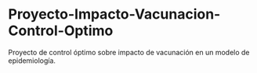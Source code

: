 # Proyecto-Impacto-Vacunacion-Control-Optimo
Proyecto de control óptimo sobre impacto de vacunación en un modelo de epidemiología.
